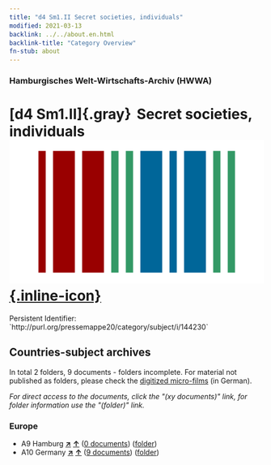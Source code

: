 ```yaml
---
title: "d4 Sm1.II Secret societies, individuals"
modified: 2021-03-13
backlink: ../../about.en.html
backlink-title: "Category Overview"
fn-stub: about
---
```


### Hamburgisches Welt-Wirtschafts-Archiv (HWWA)

# [d4 Sm1.II]{.gray}&#8201; Secret societies, individuals &#160; [![Wikidata](/images/Wikidata-logo.svg "Wikidata"){.inline-icon}](http://www.wikidata.org/entity/Q104699255)

<div class="hint">Persistent Identifier: `http://purl.org/pressemappe20/category/subject/i/144230`</div>







## Countries-subject archives





In total 2 folders, 9 documents - folders incomplete.
For material not published as folders, please check the [digitized micro-films](/film/h1_sh.de.html) (in German).

_For direct access to the documents, click the "(xy documents)" link, for folder information use the "(folder)" link._



### Europe

- A9 Hamburg [**&nearr;**](../../../geo/i/140905/about.en.html "Hamburg (all folders)") [**&uarr;**](../../../geo/about.en.html#A9 "Country category system") (<a href="https://pm20.zbw.eu/iiifview/folder/sh/140905,144230" title="about: Hamburg : Secret societies, individuals" target="_blank">0 documents</a>) ([folder](../../../../folder/sh/1409xx/140905/1442xx/144230/about.en.html))
- A10 Germany [**&nearr;**](../../../geo/i/126128/about.en.html "Germany (all folders)") [**&uarr;**](../../../geo/about.en.html#A10 "Country category system") (<a href="https://pm20.zbw.eu/iiifview/folder/sh/126128,144230" title="about: Germany : Secret societies, individuals" target="_blank">9 documents</a>) ([folder](../../../../folder/sh/1261xx/126128/1442xx/144230/about.en.html))








